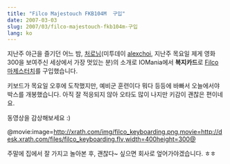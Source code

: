 ```yaml
---
title: "Filco Majestouch FKB104M  구입"
date: 2007-03-03
slug: 2007/03/filco-majestouch-fkb104m-구입
lang: ko
---
```


지난주 야근을 즐기던 어느 밤, [처로님](http://churo.tistory.com/)(미투데이 [alexchoi](http://me2day.net/alexchoi), 지난주 목요일 제게 영화 300을 보여주신 세상에서 가장 멋있는 분)의 소개로 IOMania에서 **복지카드**로 [Filco 마제스터치](http://www.iomania.co.kr/frontstore/Item/item_zoom.asp?item_num=666&catalog_num=103897&mart_id=iomall&level=&mother_catalog_num=103895)를 구입했습니다.

키보드가 목요일 오후에 도착했지만, 예비군 훈련이다 뭐다 등등에 바빠서 오늘에서야 박스를 개봉했습니다. 아직 잘 적응되지 않아 오타도 많이 나지만 키감이 괜찮은 편이네요.

동영상을 감상해보세요 :)

@movie:image=http://xrath.com/img/filco_keyboarding.png,movie=http://desk.xrath.com/files/filco_keyboarding.flv,width=400height=300@

주말에 집에서 잘 가지고 놀아본 후, 괜찮다~ 싶으면 회사로 엎어가야겠습니다. ㅎㅎ